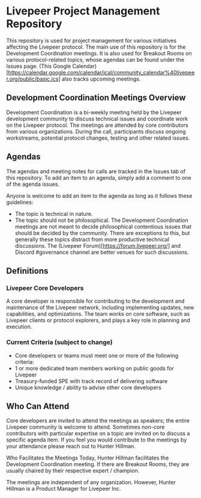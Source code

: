 # Livepeer Project Management Repository 
This repository is used for project management for various initiatives affecting the Livepeer protocol. The main use of this repository is for the Development Coordination meetings. It is also used for Breakout Rooms on various protocol-related topics, whose agendas can be found under the Issues page. (This Google Calendar)[https://calendar.google.com/calendar/ical/community_calendar%40livepeer.org/public/basic.ics] also tracks upcoming  meetings.

## Development Coordination Meetings Overview
Development Coordination is a bi-weekly meeting held by the Livepeer development community to discuss technical issues and coordinate work on the Livepeer protocol. The meetings are attended by core contributors from various organizations. During the call, participants discuss ongoing workstreams, potential protocol changes, testing and other related issues.

## Agendas
The agendas and meeting notes for calls are tracked in the Issues tab of this repository. To add an item to an agenda, simply add a comment to one of the agenda issues.

Anyone is welcome to add an item to the agenda as long as it follows these guidelines:

- The topic is technical in nature.
- The topic should not be philosophical. The Development Coordination meetings are not meant to decide philosophical contentious issues that should be decided by the community. There are exceptions to this, but generally these topics distract from more productive technical discussions. The (Livepeer Forum)[https://forum.livepeer.org/] and Discord #governance channel are better venues for such discussions.


## Definitions

### Livepeer Core Developers
A core developer is responsible for contributing to the development and maintenance of the Livepeer network, including implementing updates, new capabilities, and optimizations. The team works on core software, such as Livepeer clients or protocol explorers, and plays a key role in planning and execution.

### Current Criteria (subject to change)
- Core developers or teams must meet one or more of the following criteria:
- 1 or more dedicated team members working on public goods for Livepeer
- Treasury-funded SPE with track record of delivering software
- Unique knowledge / ability to advise other core developers

## Who Can Attend
Core developers are invited to attend the meetings as speakers; the entire Livepeer community is welcome to attend. Sometimes non-core contributors with particular expertise on a topic are invited on to discuss a specific agenda item. If you feel you would contribute to the meetings by your attendance please reach out to Hunter Hillman.

Who Facilitates the Meetings
Today, Hunter Hillman facilitates the Development Coordination meeting. If there are Breakout Rooms, they are usually chaired by their respective expert / champion.

The meetings are independent of any organization. However, Hunter Hillman is a Product Manager for Livepeer Inc.
